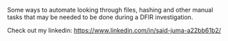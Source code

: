Some ways to automate looking through files, hashing and other manual tasks that may be needed to be done during a DFIR investigation.

Check out my linkedin: https://www.linkedin.com/in/said-juma-a22bb61b2/

